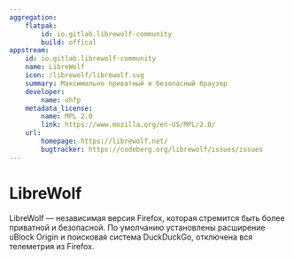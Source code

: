 ```yaml
---
aggregation:
    flatpak:
        id: io.gitlab.librewolf-community
        build: offical
appstream:
    id: io.gitlab.librewolf-community
    name: LibreWolf
    icon: /librewolf/librewolf.svg
    summary: Максимально приватный и безопасный браузер
    developer:
        name: ohfp
    metadata_license:
        name: MPL 2.0
        link: https://www.mozilla.org/en-US/MPL/2.0/
    url:
        homepage: https://librewolf.net/
        bugtracker: https://codeberg.org/librewolf/issues/issues
---
```


# LibreWolf

LibreWolf — независимая версия Firefox, которая стремится быть более приватной и безопасной. По умолчанию установлены расширение uBlock Origin и поисковая система DuckDuckGo, отключена вся телеметрия из Firefox.

<AGWGallery />
<!--@include: @apps/_parts/install/content-flatpak.md-->
